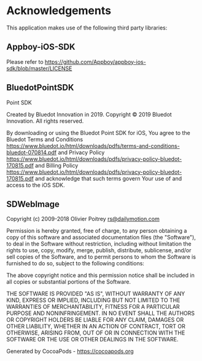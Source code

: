 # Acknowledgements
This application makes use of the following third party libraries:

## Appboy-iOS-SDK

Please refer to https://github.com/Appboy/appboy-ios-sdk/blob/master/LICENSE

## BluedotPointSDK


Point SDK

Created by Bluedot Innovation in 2019.
Copyright © 2019 Bluedot Innovation. All rights reserved.

By downloading or using the Bluedot Point SDK for iOS, You agree to the Bluedot Terms and Conditions
https://www.bluedot.io/html/downloads/pdfs/terms-and-conditions-bluedot-070814.pdf and Privacy Policy https://www.bluedot.io/html/downloads/pdfs/privacy-policy-bluedot-170815.pdf
and Billing Policy https://www.bluedot.io/html/downloads/pdfs/privacy-policy-bluedot-170815.pdf
and acknowledge that such terms govern Your use of and access to the iOS SDK.



## SDWebImage

Copyright (c) 2009-2018 Olivier Poitrey rs@dailymotion.com
 
Permission is hereby granted, free of charge, to any person obtaining a copy
of this software and associated documentation files (the "Software"), to deal
in the Software without restriction, including without limitation the rights
to use, copy, modify, merge, publish, distribute, sublicense, and/or sell
copies of the Software, and to permit persons to whom the Software is furnished
to do so, subject to the following conditions:
 
The above copyright notice and this permission notice shall be included in all
copies or substantial portions of the Software.
 
THE SOFTWARE IS PROVIDED "AS IS", WITHOUT WARRANTY OF ANY KIND, EXPRESS OR
IMPLIED, INCLUDING BUT NOT LIMITED TO THE WARRANTIES OF MERCHANTABILITY,
FITNESS FOR A PARTICULAR PURPOSE AND NONINFRINGEMENT. IN NO EVENT SHALL THE
AUTHORS OR COPYRIGHT HOLDERS BE LIABLE FOR ANY CLAIM, DAMAGES OR OTHER
LIABILITY, WHETHER IN AN ACTION OF CONTRACT, TORT OR OTHERWISE, ARISING FROM,
OUT OF OR IN CONNECTION WITH THE SOFTWARE OR THE USE OR OTHER DEALINGS IN
THE SOFTWARE.


Generated by CocoaPods - https://cocoapods.org
